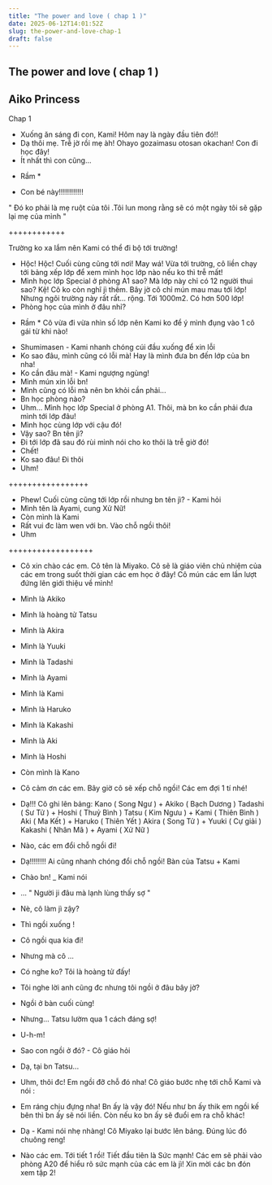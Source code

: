 ```yaml
---
title: "The power and love ( chap 1 )"
date: 2025-06-12T14:01:52Z
slug: the-power-and-love-chap-1
draft: false
---
```


## The power and love ( chap 1 )

## Aiko Princess

Chap 1
 
 - Xuống ăn sáng đi con, Kami! Hôm nay là ngày đầu tiên đó!!
 - Dạ thôi mẹ. Trễ jờ rồi mẹ àh! Ohayo gozaimasu otosan okachan! Con đi học đây!
 - Ít nhất thì con cũng...
 * Rầm *
 - Con bé này!!!!!!!!!!!!
 
 " Đó ko phải là mẹ ruột của tôi .Tôi lun mong rằng sẽ có một ngày tôi sẽ gặp lại mẹ của mình "
 
++++++++++++
 
 Trường ko xa lắm nên Kami có thể đi bộ tới trường!
 - Hộc! Hộc! Cuối cùng cũng tới nơi! May wá!
 Vừa tới trường, cô liền chạy tới bảng xếp lớp để xem mình học lớp nào nếu ko thì trễ mất!
 - Mình học lớp Special ở phòng A1 sao? Mà lớp này chỉ có 12 người thui sao? Kệ!
 Cô ko còn nghĩ jì thêm. Bây jờ cô chỉ mún mau mau tới lớp! Nhưng ngôi trường này rất rất... rộng. Tới 1000m2. Có hơn 500 lớp!
 - Phòng học của mình ở đâu nhỉ? 
 * Rầm *
 Cô vừa đi vừa nhìn số lớp nên Kami ko để ý mình đụng vào 1 cô gái từ khi nào!
 - Shumimasen - Kami nhanh chóng cúi đầu xuống để xin lỗi
 - Ko sao đâu, mình cũng có lỗi mà! Hay là mình đưa bn đến lớp của bn nha!
 - Ko cần đâu mà! - Kami ngượng ngùng!
 - Mình mún xin lỗi bn!
 - Mình cũng có lỗi mà nên bn khỏi cần phải...
 - Bn học phòng nào? 
 - Uhm... Mình học lớp Special ở phòng A1. Thôi, mà bn ko cần phải đưa mình tới lớp đâu!
 - Mình học cùng lớp với cậu đó!
 - Vậy sao? Bn tên jì? 
 - Đi tới lớp đã sau đó rùi mình nói cho ko thôi là trễ giờ đó!
 - Chết!
 - Ko sao đâu! Đi thôi
 - Uhm!
 
 +++++++++++++++++
 
 - Phew! Cuối cùng cũng tới lớp rồi nhưng bn tên jì? - Kami hỏi
 - Mình tên là Ayami, cung Xử Nữ!
 - Còn mình là Kami
 - Rất vui đc làm wen với bn. Vào chỗ ngồi thôi! 
 - Uhm
 
 ++++++++++++++++++
 
 - Cô xin chào các em. Cô tên là Miyako. Cô sẽ là giáo viên chủ nhiệm của các em trong suốt thời gian các em học ở đây! Cô mún các em lần lượt đứng lên giới thiệu về mình!
 - Mình là Akiko
- Mình là hoàng tử Tatsu
 - Mình là Akira
 - Mình là Yuuki
 - Mình là Tadashi
 - Mình là Ayami
 - Mình là Kami
 - Mình là Haruko
 - Mình là Kakashi
 - Mình là Aki
 - Mình là Hoshi
 - Còn mình là Kano
 
 - Cô cảm ơn các em. Bây giờ cô sẽ xếp chỗ ngồi! Các em đợi 1 tí nhé!
 - Dạ!!!
 Cô ghi lên bảng:
 Kano ( Song Ngư ) + Akiko ( Bạch Dương )
Tadashi ( Sư Tử ) + Hoshi ( Thuỷ Bình )
 Tatsu ( Kim Ngưu ) + Kami ( Thiên Bình )
 Aki ( Ma Kết ) + Haruko ( Thiên Yết )
 Akira ( Song Tử ) + Yuuki ( Cự giải )
 Kakashi ( Nhân Mã ) + Ayami ( Xử Nữ )
 
 - Nào, các em đổi chỗ ngồi đi!
 - Dạ!!!!!!!!
 Ai cũng nhanh chóng đổi chỗ ngồi!
 Bàn của Tatsu + Kami
 - Chào bn! _ Kami nói
 - ...
 " Người ji đâu mà lạnh lùng thấy sợ "
 
 
 
 
 
 - Nè, cô làm jì zậy?
 - Thì ngồi xuống !
 - Cô ngồi qua kia đi!
 - Nhưng mà cô ...
 - Có nghe ko? Tôi là hoàng tử đấy!
 - Tôi nghe lời anh cũng đc nhưng tôi ngồi ở đâu bây jờ?
 - Ngồi ở bàn cuối cùng!
 - Nhưng...
 Tatsu lườm qua 1 cách đáng sợ!
 - U-h-m!
 - Sao con ngồi ở đó? - Cô giáo hỏi
 - Dạ, tại bn Tatsu...
 - Uhm, thôi đc! Em ngồi đỡ chỗ đó nha!
 Cô giáo bước nhẹ tới chỗ Kami và nói :
 - Em ráng chịu đựng nha! Bn ấy là vậy đó! Nếu như bn ấy thik em ngồi kế bên thì bn ấy sẽ nói liền. Còn nếu ko bn ấy sẽ đuổi em ra chỗ khác!
 - Dạ - Kami nói nhẹ nhàng!
 Cô Miyako lại bước lên bảng. Đúng lúc đó chuông reng!
 - Nào các em. Tới tiết 1 rồi! Tiết đầu tiên là Sức mạnh! Các em sẽ phải vào phòng A20 để hiểu rõ sức mạnh của các em là jì!
 Xin mời các bn đón xem tập 2!